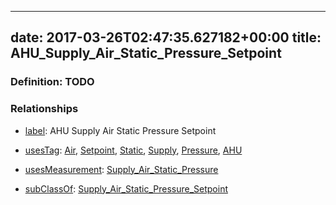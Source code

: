 
---
date: 2017-03-26T02:47:35.627182+00:00
title: AHU_Supply_Air_Static_Pressure_Setpoint
---
### Definition: TODO

### Relationships

* [label](http://www.w3.org/2000/01/rdf-schema#label): AHU Supply Air Static Pressure Setpoint

* [usesTag](https://brickschema.org/schema/1.0/BrickFrame#usesTag): [Air](https://brickschema.org/schema/1.0/BrickTag#Air), [Setpoint](https://brickschema.org/schema/1.0/BrickTag#Setpoint), [Static](https://brickschema.org/schema/1.0/BrickTag#Static), [Supply](https://brickschema.org/schema/1.0/BrickTag#Supply), [Pressure](https://brickschema.org/schema/1.0/BrickTag#Pressure), [AHU](https://brickschema.org/schema/1.0/BrickTag#AHU)

* [usesMeasurement](https://brickschema.org/schema/1.0/BrickFrame#usesMeasurement): [Supply_Air_Static_Pressure](https://brickschema.org/schema/1.0/Brick#Supply_Air_Static_Pressure)

* [subClassOf](http://www.w3.org/2000/01/rdf-schema#subClassOf): [Supply_Air_Static_Pressure_Setpoint](https://brickschema.org/schema/1.0/Brick#Supply_Air_Static_Pressure_Setpoint)
